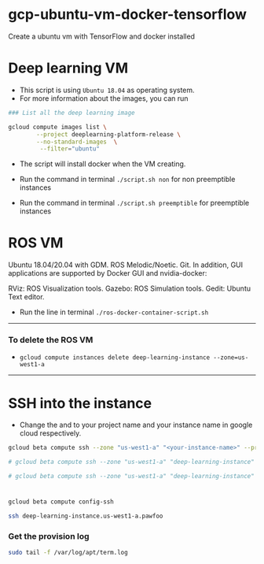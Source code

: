 # gcp-ubuntu-vm-docker-tensorflow
Create a ubuntu vm with TensorFlow and docker installed


# Deep learning VM

- This script is using `Ubuntu 18.04` as operating system.
- For more information about the images, you can run 

```bash
### List all the deep learning image

gcloud compute images list \
        --project deeplearning-platform-release \
        --no-standard-images  \
         --filter="ubuntu"
```

- The script will install docker when the VM creating.

- Run the command in terminal `./script.sh non` for non preemptible instances
- Run the command in terminal `./script.sh preemptible` for  preemptible instances


# ROS VM

Ubuntu 18.04/20.04 with GDM.
ROS Melodic/Noetic.
Git.
In addition, GUI applications are supported by Docker GUI and nvidia-docker:

RViz: ROS Visualization tools.
Gazebo: ROS Simulation tools.
Gedit: Ubuntu Text editor.


- Run the line in terminal 
`./ros-docker-container-script.sh`

---

### To delete the ROS VM
- `gcloud compute instances delete deep-learning-instance --zone=us-west1-a`

---

# SSH into the instance
- Change the <your-project-name> and <your-instance-name> to your project name and your instance name in google cloud respectively.
```bash
gcloud beta compute ssh --zone "us-west1-a" "<your-instance-name>" --project "<your-project-name>"

# gcloud beta compute ssh --zone "us-west1-a" "deep-learning-instance" --project "pawfoo"

# gcloud beta compute ssh --zone "us-west1-a" "deep-learning-instance" --project "pawfoo" --ssh-flag "-L 5901:localhost:5901"
```


### 

```bash

gcloud beta compute config-ssh

ssh deep-learning-instance.us-west1-a.pawfoo
```

### Get the provision log

```bash
sudo tail -f /var/log/apt/term.log
```



